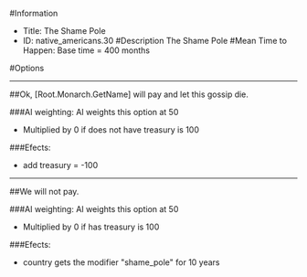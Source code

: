 #Information
 - Title: The Shame Pole
 - ID: native_americans.30
#Description
The Shame Pole
#Mean Time to Happen:
Base time = 400 months

#Options

___
##Ok, [Root.Monarch.GetName] will pay and let this gossip die.

###AI weighting:
AI weights this option at 50
 - Multiplied by 0 if does not have treasury is 100


###Efects:<ul><li>add treasury = -100</li></ul>

___
##We will not pay.

###AI weighting:
AI weights this option at 50
 - Multiplied by 0 if has treasury is 100


###Efects:<ul><li>country gets the modifier "shame_pole" for 10 years</li></ul>
